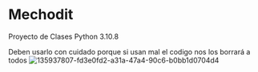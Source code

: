 # Mechodit
Proyecto de Clases Python 3.10.8

Deben usarlo con cuidado porque si usan mal el codigo nos los borrará a todos
![135937807-fd3e0fd2-a31a-47a4-90c6-b0bb1d0704d4](https://user-images.githubusercontent.com/116580333/198434016-1273a045-5cb8-4a2a-8ced-492a97af2235.png)
